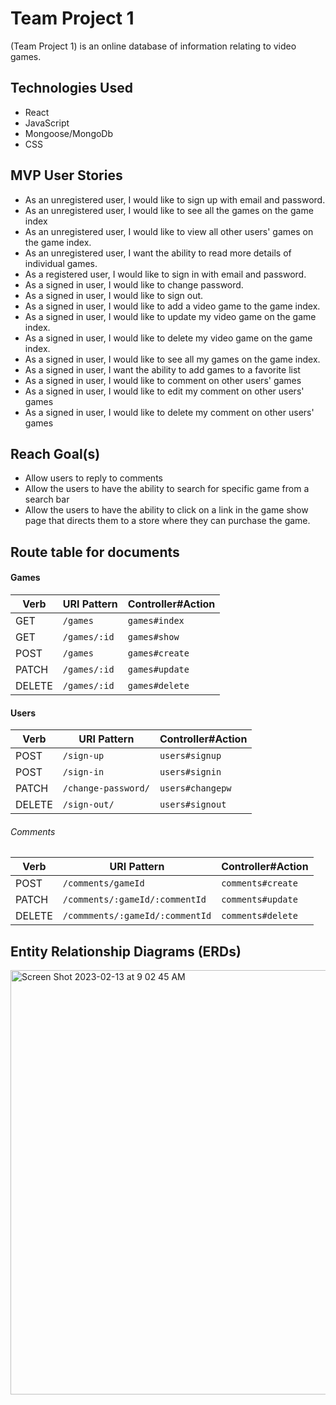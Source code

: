 # Team Project 1

(Team Project 1) is an online database of information relating to video games.

## Technologies Used

- React
- JavaScript
- Mongoose/MongoDb
- CSS

## MVP User Stories

- As an unregistered user, I would like to sign up with email and password.
- As an unregistered user, I would like to see all the games on the game index
- As an unregistered user, I would like to view all other users' games on the game index.
- As an unregistered user, I want the ability to read more details of individual games.
- As a registered user, I would like to sign in with email and password.
- As a signed in user, I would like to change password.
- As a signed in user, I would like to sign out.
- As a signed in user, I would like to add a video game to the game index.
- As a signed in user, I would like to update my video game on the game index.
- As a signed in user, I would like to delete my video game on the game index.
- As a signed in user, I would like to see all my games on the game index.
- As a signed in user, I want the ability to add games to a favorite list
- As a signed in user, I would like to comment on other users' games
- As a signed in user, I would like to edit my comment on other users' games
- As a signed in user, I would like to delete my comment on other users' games

## Reach Goal(s)

- Allow users to reply to comments
- Allow the users to have the ability to search for specific game from a search bar
- Allow the users to have the ability to click on a link in the game show page that directs them to a store where they can purchase the game.

## Route table for documents

#### Games
| Verb   | URI Pattern            | Controller#Action |
|--------|------------------------|-------------------|
| GET    | `/games`               | `games#index`     |
| GET    | `/games/:id`           | `games#show`      |
| POST   | `/games`               | `games#create`    |
| PATCH  | `/games/:id`           | `games#update`    |
| DELETE | `/games/:id`           | `games#delete`    |

#### Users
| Verb   | URI Pattern            | Controller#Action |
|--------|------------------------|-------------------|
| POST   | `/sign-up`             | `users#signup`    |
| POST   | `/sign-in`             | `users#signin`    |
| PATCH  | `/change-password/`    | `users#changepw`  |
| DELETE | `/sign-out/`           | `users#signout`   |

###### Comments
| Verb   | URI Pattern                    | Controller#Action |
|--------|--------------------------------|-------------------|
| POST   | `/comments/gameId`             | `comments#create` |
| PATCH  | `/comments/:gameId/:commentId` | `comments#update` |
| DELETE | `/commments/:gameId/:commentId`| `comments#delete` |

## Entity Relationship Diagrams (ERDs)
<img width="679" alt="Screen Shot 2023-02-13 at 9 02 45 AM" src="https://user-images.githubusercontent.com/85146023/218494314-b8bb8ea8-8a2e-4615-bd5a-6378e8f48e8c.png">

